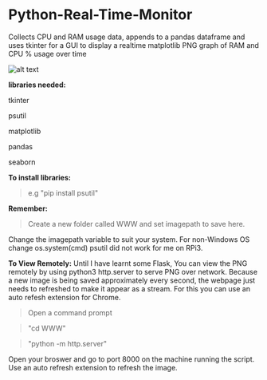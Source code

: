 # Python-Real-Time-Monitor


Collects CPU and RAM usage data, appends to a pandas dataframe and uses tkinter for a GUI to display a realtime matplotlib PNG graph of RAM and CPU % usage over time 


![alt text](https://github.com/BobbyLeonard/Python-Utilisation-Monitor/blob/master/seaborn.jpg)

**libraries needed:**
  
  tkinter

  psutil
  
  matplotlib
  
  pandas
  
  seaborn 
  
**To install libraries:** 

>e.g "pip install psutil"

**Remember:** 

>Create a new folder called WWW and set imagepath to save here.

Change the imagepath variable to suit your system.
For non-Windows OS change os.system(cmd)
psutil did not work for me on RPi3.

**To View Remotely:**
Until I have learnt some Flask,
You can view the PNG remotely by using 
python3 http.server to serve PNG over network.
Because a new image is being saved approximately every second, the webpage just needs to refreshed to make it appear as a stream.
For this you can use an auto refesh extension for Chrome.
  
  >Open a command prompt
  
  >"cd WWW"
    
  >"python -m http.server"
  
  Open your broswer and go to port 8000 on the machine running the script.
  Use an auto refresh extension to refresh the image.
  
  
